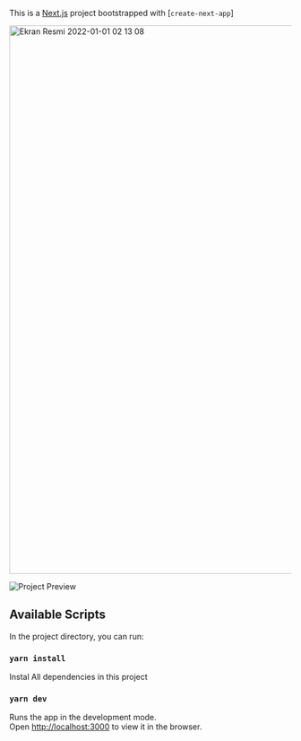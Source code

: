 This is a [Next.js](https://nextjs.org/) project bootstrapped with [`create-next-app`]

<img width="978" alt="Ekran Resmi 2022-01-01 02 13 08" src="https://user-images.githubusercontent.com/111196660/210157395-ae425c14-70f4-4487-a76c-196c0cc7d85b.png">

![Project Preview](./watchme.png)

## Available Scripts

In the project directory, you can run:

### `yarn install`

Instal All dependencies in this project

### `yarn dev`

Runs the app in the development mode.<br />
Open [http://localhost:3000](http://localhost:3000) to view it in the browser.
